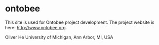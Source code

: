 ontobee
=======

This site is used for Ontobee project development. The project website is here: http://www.ontobee.org.

Oliver He
University of Michigan, Ann Arbor, MI, USA

